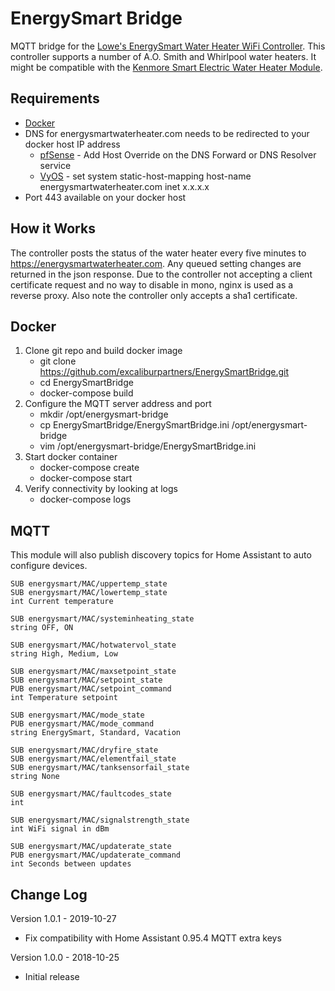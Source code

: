 # EnergySmart Bridge
MQTT bridge for the [Lowe's EnergySmart Water Heater WiFi Controller](https://www.lowes.com/pd/EnergySmart-Electric-Plastic-Water-Heater-Controller/50292493). This controller supports a number of A.O. Smith and Whirlpool water heaters. It might be compatible with the [Kenmore Smart Electric Water Heater Module](https://www.sears.com/kenmore-smart-water-heater-module/p-04258000000P).

## Requirements
- [Docker](https://www.docker.com/)
- DNS for energysmartwaterheater.com needs to be redirected to your docker host IP address
	- [pfSense](https://www.pfsense.org/) - Add Host Override on the DNS Forward or DNS Resolver service
	- [VyOS](https://vyos.io/) - set system static-host-mapping host-name energysmartwaterheater.com inet x.x.x.x
- Port 443 available on your docker host

## How it Works
The controller posts the status of the water heater every five minutes to https://energysmartwaterheater.com. Any queued setting changes are returned in the json response. Due to the controller not accepting a client certificate request and no way to disable in mono, nginx is used as a reverse proxy. Also note the controller only accepts a sha1 certificate.

## Docker
1. Clone git repo and build docker image
	- git clone https://github.com/excaliburpartners/EnergySmartBridge.git
	- cd EnergySmartBridge
	- docker-compose build
2. Configure the MQTT server address and port 
	- mkdir /opt/energysmart-bridge
	- cp EnergySmartBridge/EnergySmartBridge.ini /opt/energysmart-bridge
	- vim /opt/energysmart-bridge/EnergySmartBridge.ini
3. Start docker container
    - docker-compose create
	- docker-compose start
4. Verify connectivity by looking at logs
	- docker-compose logs

## MQTT
This module will also publish discovery topics for Home Assistant to auto configure devices.

```
SUB energysmart/MAC/uppertemp_state 
SUB energysmart/MAC/lowertemp_state 
int Current temperature 

SUB energysmart/MAC/systeminheating_state 
string OFF, ON

SUB energysmart/MAC/hotwatervol_state 
string High, Medium, Low

SUB energysmart/MAC/maxsetpoint_state 
SUB energysmart/MAC/setpoint_state  
PUB energysmart/MAC/setpoint_command    
int Temperature setpoint

SUB energysmart/MAC/mode_state  
PUB energysmart/MAC/mode_command  
string EnergySmart, Standard, Vacation

SUB energysmart/MAC/dryfire_state 
SUB energysmart/MAC/elementfail_state 
SUB energysmart/MAC/tanksensorfail_state 
string None

SUB energysmart/MAC/faultcodes_state
int

SUB energysmart/MAC/signalstrength_state 
int WiFi signal in dBm

SUB energysmart/MAC/updaterate_state 
PUB energysmart/MAC/updaterate_command
int Seconds between updates
```

## Change Log
Version 1.0.1 - 2019-10-27
- Fix compatibility with Home Assistant 0.95.4 MQTT extra keys

Version 1.0.0 - 2018-10-25
- Initial release
